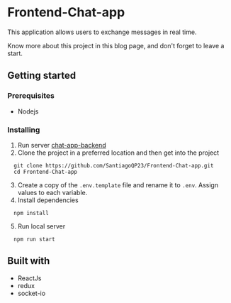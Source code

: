 # Frontend-Chat-app
This application allows users to exchange messages in real time.

Know more about this project in this blog page, and don't forget to leave a start.

## Getting started
### Prerequisites
- Nodejs

### Installing

1. Run server [chat-app-backend](https://github.com/SantiagoQP23/Chat-app-backend)
2. Clone the project in a preferred location and then get into the project
```
  git clone https://github.com/SantiagoQP23/Frontend-Chat-app.git
  cd Frontend-Chat-app
```
3. Create a copy of the `.env.template` file and rename it to `.env`. Assign values to each variable.
4. Install dependencies
```
  npm install
```
5. Run local server
```
  npm run start
```

## Built with
- ReactJs
- redux
- socket-io



